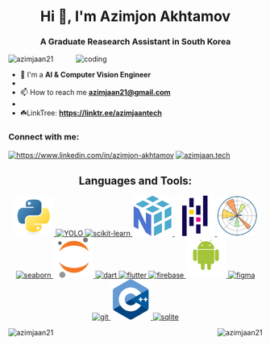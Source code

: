 <h1 align="center">Hi 👋, I'm Azimjon Akhtamov</h1>
<h3 align="center">A Graduate Reasearch Assistant in South Korea</h3>

<img align="right" alt="coding" width="370" src="https://i.pinimg.com/originals/81/17/8b/81178b47a8598f0c81c4799f2cdd4057.gif">

<p align="left"> <img src="https://komarev.com/ghpvc/?username=azimjaan21&label=Profile%20views&color=0e75b6&style=flat" alt="azimjaan21" /> </p>



- 🌱 I'm a **AI & Computer Vision Engineer**
- 
- 📫 How to reach me **azimjaan21@gmail.com**
- 
- ☘️LinkTree: **https://linktr.ee/azimjaantech**


<h3 align="left">Connect with me:</h3>
<p align="left">
<a href="https://linkedin.com/in/https://www.linkedin.com/in/azimjon-akhtamov" target="blank"><img align="center" src="https://raw.githubusercontent.com/rahuldkjain/github-profile-readme-generator/master/src/images/icons/Social/linked-in-alt.svg" alt="https://www.linkedin.com/in/azimjon-akhtamov" height="30" width="40" /></a>
<a href="https://instagram.com/azimjaan.tech" target="blank"><img align="center" src="https://raw.githubusercontent.com/rahuldkjain/github-profile-readme-generator/master/src/images/icons/Social/instagram.svg" alt="azimjaan.tech" height="30" width="40" /></a>
</p>
<h2 align="center">Languages and Tools:</h2>
<p align="center">  
  
  <a href="https://www.python.org" target="_blank" rel="noreferrer"> 
    <img src="https://raw.githubusercontent.com/devicons/devicon/master/icons/python/python-original.svg" alt="python" width="80" height="80"/> 
  </a> 

<a href="https://github.com/ultralytics/yolov8" target="_blank" rel="noreferrer">
  <img src="https://images.crunchbase.com/image/upload/c_pad,h_256,w_256,f_auto,q_auto:eco,dpr_1/odf4kg05ycxdtwz2pfcw" alt="YOLO" width="80" height="80"/>
</a>

  <a href="https://scikit-learn.org/" target="_blank" rel="noreferrer"> 
  <img src="https://upload.wikimedia.org/wikipedia/commons/0/05/Scikit_learn_logo_small.svg" alt="scikit-learn" width="80" height="80"/> 
</a>
  <a href="https://numpy.org/" target="_blank" rel="noreferrer"> 
    <img src="https://raw.githubusercontent.com/devicons/devicon/master/icons/numpy/numpy-original.svg" alt="numpy" width="80" height="80"/> 
  </a>
  <a href="https://pandas.pydata.org/" target="_blank" rel="noreferrer"> 
  <img src="https://raw.githubusercontent.com/devicons/devicon/master/icons/pandas/pandas-original.svg" alt="pandas" width="80" height="80"/> 
</a>
<a href="https://matplotlib.org/" target="_blank" rel="noreferrer"> 
  <img src="https://raw.githubusercontent.com/devicons/devicon/master/icons/matplotlib/matplotlib-original.svg" alt="matplotlib" width="80" height="80"/> 
</a> 
<a href="https://seaborn.pydata.org/" target="_blank" rel="noreferrer"> 
  <img src="https://seaborn.pydata.org/_images/logo-mark-lightbg.svg" alt="seaborn" width="80" height="80"/> 
</a>
<a href="https://jupyter.org/" target="_blank" rel="noreferrer"> 
  <img src="https://raw.githubusercontent.com/devicons/devicon/master/icons/jupyter/jupyter-original.svg" alt="jupyter" width="80" height="80"/> 
</a>
  <a href="https://dart.dev" target="_blank" rel="noreferrer"> 
    <img src="https://www.vectorlogo.zone/logos/dartlang/dartlang-icon.svg" alt="dart" width="80" height="80"/> 
  </a> 
  <a href="https://flutter.dev" target="_blank" rel="noreferrer"> 
    <img src="https://www.vectorlogo.zone/logos/flutterio/flutterio-icon.svg" alt="flutter" width="80" height="80"/> 
  </a>   
  <a href="https://firebase.google.com/" target="_blank" rel="noreferrer"> 
    <img src="https://www.vectorlogo.zone/logos/firebase/firebase-icon.svg" alt="firebase" width="80" height="80"/> 
  </a> 
  <a href="https://developer.android.com" target="_blank" rel="noreferrer"> 
    <img src="https://raw.githubusercontent.com/devicons/devicon/master/icons/android/android-original-wordmark.svg" alt="android" width="80" height="80"/> 
  </a>  
  <a href="https://www.figma.com/" target="_blank" rel="noreferrer"> 
    <img src="https://www.vectorlogo.zone/logos/figma/figma-icon.svg" alt="figma" width="80" height="80"/> 
  </a> 
  <a href="https://git-scm.com/" target="_blank" rel="noreferrer"> 
    <img src="https://www.vectorlogo.zone/logos/git-scm/git-scm-icon.svg" alt="git" width="80" height="80"/> 
  </a> 
  <a href="https://www.w3schools.com/cpp/" target="_blank" rel="noreferrer"> 
    <img src="https://raw.githubusercontent.com/devicons/devicon/master/icons/cplusplus/cplusplus-original.svg" alt="cplusplus" width="80" height="80"/> 
  </a> 
  <a href="https://www.sqlite.org/" target="_blank" rel="noreferrer"> 
    <img src="https://www.vectorlogo.zone/logos/sqlite/sqlite-icon.svg" alt="sqlite" width="80" height="80"/> 
  </a> 
  
</p>


<p><img align="left" src="https://github-readme-stats.vercel.app/api/top-langs?username=azimjaan21&show_icons=true&locale=en&layout=compact" alt="azimjaan21" /></p>

<p>&nbsp;<img align="right" src="https://github-readme-stats.vercel.app/api?username=azimjaan21&show_icons=true&locale=en" alt="azimjaan21" /></p>




